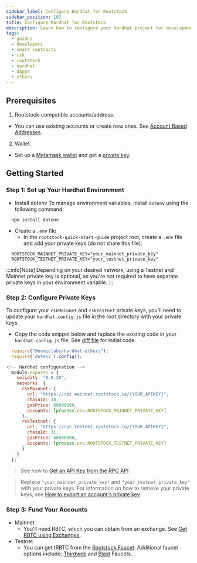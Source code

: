 ```yaml
---
sidebar_label: Configure Hardhat for Rootstock
sidebar_position: 102
title: Configure Hardhat for Rootstock
description: Learn how to configure your Hardhat project for development on Rootstock testnet and mainnet
tags:
  - guides
  - developers
  - smart contracts
  - rsk
  - rootstock
  - hardhat
  - dApps
  - ethers
---
```


## Prerequisites

1. Rootstock-compatible accounts/address.

- You can use existing accounts or create new ones. See [Account Based Addresses](/concepts/account-based-addresses/).

2. Wallet

- Set up a [Metamask wallet](/dev-tools/wallets/metamask/) and get a [private key](/developers/blockchain-essentials/browser#private-keys-and-public-keys).

## Getting Started

### Step 1: Set up Your Hardhat Environment

- Install dotenv
  To manage environment variables, install `dotenv` using the following command:

```shell
  npm install dotenv
```

- Create a `.env` file
  - In the `rootstock-quick-start-guide` project root, create a `.env` file and add your private keys (do not share this file):

```shell
  ROOTSTOCK_MAINNET_PRIVATE_KEY="your_mainnet_private_key"
  ROOTSTOCK_TESTNET_PRIVATE_KEY="your_testnet_private_key"
```

:::info[Note]
Depending on your desired network, using a Testnet and Mainnet private key is optional, as you're not required to have separate private keys in your environment variable.
:::

### Step 2: Configure Private Keys

To configure your `rskMainnet` and `rskTestnet` private keys, you'll need to update your `hardhat.config.js` file in the root directory with your private keys.

- Copy the code snippet below and replace the existing code in your `hardhat.config.js` file. See [diff file](https://github.com/rsksmart/rootstock-quick-start-guide/blob/d018514628c4888cdba8bcdcf307cc5a2077e496/hardhat.config.js#L1) for initial code.

```js
  require("@nomiclabs/hardhat-ethers");
  require('dotenv').config();

<!-- Hardhat configuration -->
  module.exports = {
    solidity: "0.8.20",
    networks: {
      rskMainnet: {
        url: "https://rpc.mainnet.rootstock.io/{YOUR_APIKEY}",
        chainId: 30,
        gasPrice: 60000000,
        accounts: [process.env.ROOTSTOCK_MAINNET_PRIVATE_KEY]
      },
      rskTestnet: {
        url: "https://rpc.testnet.rootstock.io/{YOUR_APIKEY}",
        chainId: 31,
        gasPrice: 60000000,
        accounts: [process.env.ROOTSTOCK_TESTNET_PRIVATE_KEY]
      }
    }
  };
```

> See how to [Get an API Key from the RPC API](/developers/rpc-api/rootstock/setup/)

> Replace `"your_mainnet_private_key"` and `"your_testnet_private_key"` with your private keys. For information on how to retrieve your private keys, see [How to export an account's private key](https://support.metamask.io/hc/en-us/articles/360015289632-How-to-export-an-account-s-private-key).

### Step 3: Fund Your Accounts

- Mainnet
  - You'll need RBTC, which you can obtain from an exchange. See [Get RBTC using Exchanges](https://rootstock.io/rbtc/).
- Testnet
  - You can get tRBTC from the [Rootstock Faucet](https://faucet.rootstock.io/). Additional faucet options include; [Thirdweb](https://thirdweb.com/rootstock-testnet) and [Blast](https://blastapi.io/faucets/rootstock-testnet) Faucets.